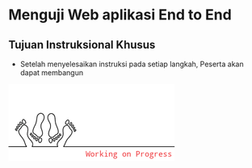 # Menguji Web aplikasi End to End

## Tujuan Instruksional Khusus

- Setelah menyelesaikan instruksi pada setiap langkah, Peserta akan dapat membangun

![](./images/2021-05-18-01-11-22.png)